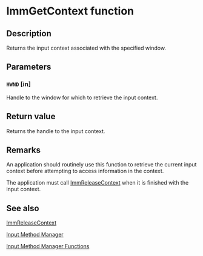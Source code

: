 # ImmGetContext function

## Description

Returns the input context associated with the specified window.

## Parameters

### `HWND` [in]

Handle to the window for which to retrieve the input context.

## Return value

Returns the handle to the input context.

## Remarks

An application should routinely use this function to retrieve the current input context before attempting to access information in the context.

The application must call [ImmReleaseContext](https://learn.microsoft.com/windows/desktop/api/imm/nf-imm-immreleasecontext) when it is finished with the input context.

## See also

[ImmReleaseContext](https://learn.microsoft.com/windows/desktop/api/imm/nf-imm-immreleasecontext)

[Input Method Manager](https://learn.microsoft.com/windows/desktop/Intl/input-method-manager)

[Input Method Manager Functions](https://learn.microsoft.com/windows/desktop/Intl/input-method-manager-functions)